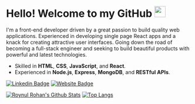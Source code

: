 # Hello! Welcome to my GitHub <img src="https://raw.githubusercontent.com/MartinHeinz/MartinHeinz/master/wave.gif" width="30px">

I'm a front-end developer driven by a great passion to build quality web applications. Experienced in developing single page React apps and a knack for creating attractive user interfaces. Going down the road of becoming a full-stack engineer and seeking to build beautiful products with powerful and latest technologies. 

- Skilled in **HTML**, **CSS**, **JavaScript**, and **React**. 
- Experienced in **Node.js**, **Express**, **MongoDB**, and **RESTful APIs**.


 [![Linkedin Badge](https://img.shields.io/badge/-Roynul%20Rohan-blue?style=flat&logo=Linkedin&logoColor=white&link=https://www.linkedin.com/in/roynul-rohan/)](https://www.linkedin.com/in/roynul-rohan/) [![Website Badge](https://img.shields.io/badge/-Portfolio%20Site-critical?style=flat&logo=Google-Chrome&logoColor=white&link=https://roynulrohan.github.io)](https://roynulrohan.github.io)



[![Roynul Rohan's Github Stats](https://github-readme-stats.vercel.app/api?username=roynulrohan&hide=contribs,issues&count_private=true&show_icons=true&theme=radical&include_all_commits=true)](https://github.com/anuraghazra/github-readme-stats)
[![Top Langs](https://github-readme-stats.vercel.app/api/top-langs/?username=roynulrohan&layout=compact&theme=radical&langs_count=8)](https://github.com/anuraghazra/github-readme-stats)


<!--
**roynulrohan/roynulrohan** is a ✨ _special_ ✨ repository because its `README.md` (this file) appears on your GitHub profile.

Here are some ideas to get you started:

- 🔭 I’m currently working on ...
- 🌱 I’m currently learning ...
- 👯 I’m looking to collaborate on ...
- 🤔 I’m looking for help with ...
- 💬 Ask me about ...
- 📫 How to reach me: ...
- 😄 Pronouns: ...
- ⚡ Fun fact: ...
-->
